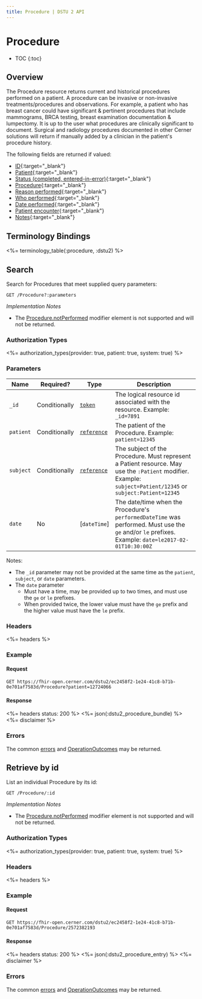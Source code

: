 ```yaml
---
title: Procedure | DSTU 2 API
---
```


# Procedure

* TOC
{:toc}

## Overview

The Procedure resource returns current and historical procedures performed on a patient. A procedure can be invasive or non-invasive treatments/procedures and observations. For example, a patient who has breast cancer could have significant & pertinent procedures that include mammograms, BRCA testing, breast examination documentation & lumpectomy. It is up to the user what procedures are clinically significant to document. Surgical and radiology procedures documented in other Cerner solutions will return if manually added by a clinician in the patient's procedure history.

The following fields are returned if valued:

* [ID](https://hl7.org/fhir/dstu2/resource-definitions.html#Resource.id){:target="_blank"}
* [Patient](https://hl7.org/fhir/DSTU2/procedure-definitions.html#Procedure.subject){:target="_blank"}
* [Status (completed, entered-in-error)](https://hl7.org/fhir/DSTU2/procedure-definitions.html#Procedure.status){:target="_blank"}
* [Procedure](https://hl7.org/fhir/DSTU2/procedure-definitions.html#Procedure.code){:target="_blank"}
* [Reason performed](https://hl7.org/fhir/DSTU2/procedure-definitions.html#Procedure.reason_x_){:target="_blank"}
* [Who performed](https://hl7.org/fhir/DSTU2/procedure-definitions.html#Procedure.performer){:target="_blank"}
* [Date performed](https://hl7.org/fhir/DSTU2/procedure-definitions.html#Procedure.performed_x_){:target="_blank"}
* [Patient encounter](https://hl7.org/fhir/DSTU2/procedure-definitions.html#Procedure.encounter){:target="_blank"}
* [Notes](https://hl7.org/fhir/DSTU2/procedure-definitions.html#Procedure.notes){:target="_blank"}

## Terminology Bindings

<%= terminology_table(:procedure, :dstu2) %>

## Search

Search for Procedures that meet supplied query parameters:

    GET /Procedure?:parameters

_Implementation Notes_

* The [Procedure.notPerformed] modifier element is not supported and will not be returned.

### Authorization Types

<%= authorization_types(provider: true, patient: true, system: true) %>

### Parameters

 Name              | Required?     | Type          | Description
-------------------|---------------|---------------|-------------------------------------------------------------------------------------
`_id`              | Conditionally | [`token`]     | The logical resource id associated with the resource. Example: `_id=7891`
`patient`          | Conditionally | [`reference`] | The patient of the Procedure. Example: `patient=12345`
`subject`          | Conditionally | [`reference`] | The subject of the Procedure. Must represent a Patient resource. May use the `:Patient` modifier. Example: `subject=Patient/12345` or `subject:Patient=12345`
`date`             | No            | [`dateTime`]  | The date/time when the Procedure's `performedDateTime` was performed. Must use the `ge` and/or `le` prefixes. Example: `date=le2017-02-01T10:30:00Z`

Notes:

* The `_id` parameter may not be provided at the same time as the `patient`, `subject`, or `date` parameters.
* The `date` parameter 
  * Must have a time, may be provided up to two times, and must use the `ge` or `le` prefixes. 
  * When provided twice, the lower value must have the `ge` prefix and the higher value must have the `le` prefix.

### Headers

 <%= headers %>

### Example

#### Request

    GET https://fhir-open.cerner.com/dstu2/ec2458f2-1e24-41c8-b71b-0e701af7583d/Procedure?patient=12724066

#### Response

<%= headers status: 200 %>
<%= json(:dstu2_procedure_bundle) %>
<%= disclaimer %>

### Errors

The common [errors] and [OperationOutcomes] may be returned.

## Retrieve by id

List an individual Procedure by its id:

    GET /Procedure/:id

_Implementation Notes_

* The [Procedure.notPerformed] modifier element is not supported and will not be returned.

### Authorization Types

<%= authorization_types(provider: true, patient: true, system: true) %>

### Headers

<%= headers %>

### Example

#### Request

    GET https://fhir-open.cerner.com/dstu2/ec2458f2-1e24-41c8-b71b-0e701af7583d/Procedure/2572382193

#### Response

<%= headers status: 200 %>
<%= json(:dstu2_procedure_entry) %>
<%= disclaimer %>

### Errors

The common [errors] and [OperationOutcomes] may be returned.

[`date`]: http://hl7.org/fhir/DSTU2/search.html#date
[`reference`]: http://hl7.org/fhir/DSTU2/search.html#reference
[`token`]: http://hl7.org/fhir/DSTU2/search.html#token
[Procedure.notPerformed]: http://hl7.org/fhir/DSTU2/procedure-definitions.html#Procedure.notPerformed
[errors]: ../../#client-errors
[OperationOutcomes]: ../../#operation-outcomes
